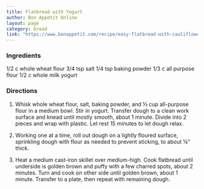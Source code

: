 ```yaml
---
title: Flatbread with Yogurt
author: Bon Appetit Online
layout: page
category: bread
link: "https://www.bonappetit.com/recipe/easy-flatbread-with-cauliflower-and-tofu"
---
```


### Ingredients
1/2 c whole wheat flour
3/4 tsp salt
1/4 tsp baking powder
1/3 c all purpose flour
1/2 c whole milk yogurt

### Directions
1. Whisk whole wheat flour, salt, baking powder, and ⅓ cup all-purpose flour in a medium bowl. Stir in yogurt. Transfer dough to a clean work surface and knead until mostly smooth, about 1 minute. Divide into 2 pieces and wrap with plastic. Let rest 15 minutes to let dough relax.

2. Working one at a time, roll out dough on a lightly floured surface, sprinkling dough with flour as needed to prevent sticking, to about ⅛" thick.

3. Heat a medium cast-iron skillet over medium-high. Cook flatbread until underside is golden brown and puffy with a few charred spots, about 2 minutes. Turn and cook on other side until golden brown, about 1 minute. Transfer to a plate, then repeat with remaining dough.